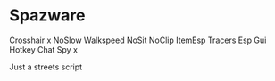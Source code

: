 # Spazware
Crosshair x
NoSlow
Walkspeed
NoSit
NoClip 
ItemEsp
Tracers
Esp
Gui Hotkey
Chat Spy x


Just a streets script
